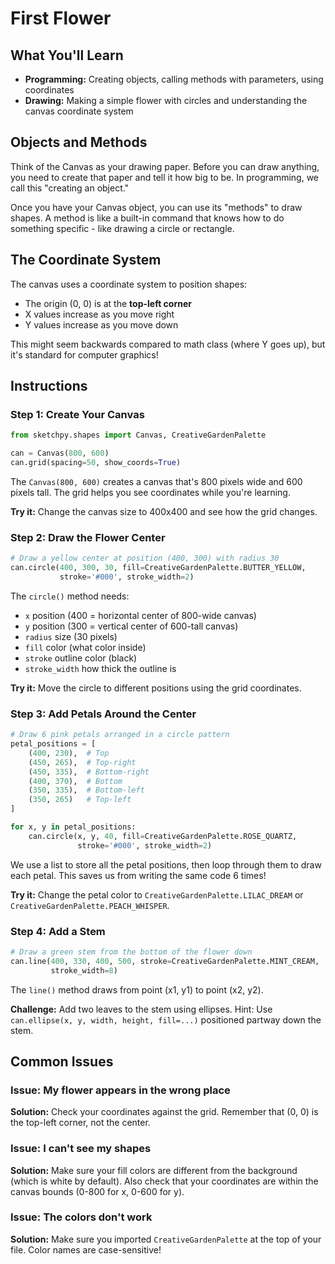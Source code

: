 # First Flower

## What You'll Learn
- **Programming:** Creating objects, calling methods with parameters, using coordinates
- **Drawing:** Making a simple flower with circles and understanding the canvas coordinate system

## Objects and Methods

Think of the Canvas as your drawing paper. Before you can draw anything, you need to create that paper and tell it how big to be. In programming, we call this "creating an object."

Once you have your Canvas object, you can use its "methods" to draw shapes. A method is like a built-in command that knows how to do something specific - like drawing a circle or rectangle.

## The Coordinate System

The canvas uses a coordinate system to position shapes:
- The origin (0, 0) is at the **top-left corner**
- X values increase as you move right
- Y values increase as you move down

This might seem backwards compared to math class (where Y goes up), but it's standard for computer graphics!

## Instructions

### Step 1: Create Your Canvas

```python
from sketchpy.shapes import Canvas, CreativeGardenPalette

can = Canvas(800, 600)
can.grid(spacing=50, show_coords=True)
```

The `Canvas(800, 600)` creates a canvas that's 800 pixels wide and 600 pixels tall. The grid helps you see coordinates while you're learning.

**Try it:** Change the canvas size to 400x400 and see how the grid changes.

### Step 2: Draw the Flower Center

```python
# Draw a yellow center at position (400, 300) with radius 30
can.circle(400, 300, 30, fill=CreativeGardenPalette.BUTTER_YELLOW,
           stroke='#000', stroke_width=2)
```

The `circle()` method needs:
- `x` position (400 = horizontal center of 800-wide canvas)
- `y` position (300 = vertical center of 600-tall canvas)
- `radius` size (30 pixels)
- `fill` color (what color inside)
- `stroke` outline color (black)
- `stroke_width` how thick the outline is

**Try it:** Move the circle to different positions using the grid coordinates.

### Step 3: Add Petals Around the Center

```python
# Draw 6 pink petals arranged in a circle pattern
petal_positions = [
    (400, 230),  # Top
    (450, 265),  # Top-right
    (450, 335),  # Bottom-right
    (400, 370),  # Bottom
    (350, 335),  # Bottom-left
    (350, 265)   # Top-left
]

for x, y in petal_positions:
    can.circle(x, y, 40, fill=CreativeGardenPalette.ROSE_QUARTZ,
               stroke='#000', stroke_width=2)
```

We use a list to store all the petal positions, then loop through them to draw each petal. This saves us from writing the same code 6 times!

**Try it:** Change the petal color to `CreativeGardenPalette.LILAC_DREAM` or `CreativeGardenPalette.PEACH_WHISPER`.

### Step 4: Add a Stem

```python
# Draw a green stem from the bottom of the flower down
can.line(400, 330, 400, 500, stroke=CreativeGardenPalette.MINT_CREAM,
         stroke_width=8)
```

The `line()` method draws from point (x1, y1) to point (x2, y2).

**Challenge:** Add two leaves to the stem using ellipses. Hint: Use `can.ellipse(x, y, width, height, fill=...)` positioned partway down the stem.

## Common Issues

### Issue: My flower appears in the wrong place
**Solution:** Check your coordinates against the grid. Remember that (0, 0) is the top-left corner, not the center.

### Issue: I can't see my shapes
**Solution:** Make sure your fill colors are different from the background (which is white by default). Also check that your coordinates are within the canvas bounds (0-800 for x, 0-600 for y).

### Issue: The colors don't work
**Solution:** Make sure you imported `CreativeGardenPalette` at the top of your file. Color names are case-sensitive!
